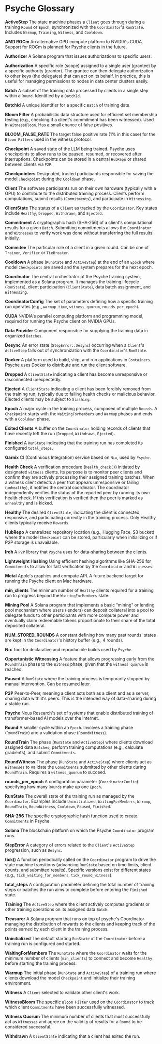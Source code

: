 # Psyche Glossary

**ActiveStep**
The state machine phases a `Client` goes through during a training `Round` or `Epoch`, synchronized with the `Coordinator`'s `RunState`. Includes `Warmup`, `Training`, `Witness`, and `Cooldown`.

**AMD ROCm**
An alternative GPU compute platform to NVIDIA's CUDA. Support for ROCm is planned for Psyche clients in the future.

**Authorizer**
A Solana program that issues authorizations to specific users.

**Authorization**
A specific role (scope) assigned to a single user (grantee) by a specific authority (grantor). The grantee can then delegate authorization to other keys (the delegates) that can act on its behalf. In practice, this is useful for managing permissions to nodes in data center clusters easily.

**Batch**
A subset of the training data processed by clients in a single step within a `Round`. Identified by a `BatchId`.

**BatchId**
A unique identifier for a specific `Batch` of training data.

**Bloom Filter**
A probabilistic data structure used for efficient set membership testing (e.g., checking if a client's commitment has been witnessed). Used in `WitnessBloom`. Has a small chance of false positives.

**BLOOM_FALSE_RATE**
The target false positive rate (1% in this case) for the `Bloom Filters` used in the witness protocol.

**Checkpoint**
A saved state of the LLM being trained. Psyche uses checkpoints to allow runs to be paused, resumed, or recovered after interruptions. Checkpoints can be stored in a central `HubRepo` or shared between clients via `P2P`.

**Checkpointers**
Designated, trusted participants responsible for saving the model `Checkpoint` during the `Cooldown` phase.

**Client**
The software participants run on their own hardware (typically with a GPU) to contribute to the distributed training process. Clients perform computations, submit results (`Commitments`), and participate in `Witnessing`.

**ClientState**
The status of a `Client` as tracked by the `Coordinator`. Key states include `Healthy`, `Dropped`, `Withdrawn`, and `Ejected`.

**Commitment**
A cryptographic hash (SHA-256) of a client's computational results for a given `Batch`. Submitting commitments allows the `Coordinator` and `Witnesses` to verify work was done without transferring the full results initially.

**Commitee**
The particular role of a client in a given round. Can be one of `Trainer`, `Verifier` or `TieBreaker`.

**Cooldown**
A phase (`RunState` and `ActiveStep`) at the end of an `Epoch` where model `Checkpoints` are saved and the system prepares for the next epoch.

**Coordinator**
The central orchestrator of the Psyche training system, implemented as a Solana program. It manages the training lifecycle (`RunState`), client participation (`ClientState`), data batch assignment, and `Witnessing`.

**CoordinatorConfig**
The set of parameters defining how a specific training run operates (e.g., `warmup_time`, `witness_quorum`, `rounds_per_epoch`).

**CUDA**
NVIDIA's parallel computing platform and programming model, required for running the Psyche client on NVIDIA GPUs.

**Data Provider**
Component responsible for supplying the training data in organized `Batches`.

**Desync**
An error state (`StepError::Desync`) occurring when a `Client`'s `ActiveStep` falls out of synchronization with the `Coordinator`'s `RunState`.

**Docker**
A platform used to build, ship, and run applications in `Containers`. Psyche uses Docker to distribute and run the client software.

**Dropped**
A `ClientState` indicating a client has become unresponsive or disconnected unexpectedly.

**Ejected**
A `ClientState` indicating a client has been forcibly removed from the training run, typically due to failing health checks or malicious behavior. Ejected clients may be subject to `Slashing`.

**Epoch**
A major cycle in the training process, composed of multiple `Rounds`. A `Checkpoint` starts with the `WaitingForMembers` and `Warmup` phases and ends with a `Cooldown` phase.

**Exited Clients**
A buffer on the `Coordinator` holding records of clients that have recently left the run (`Dropped`, `Withdrawn`, `Ejected`).

**Finished**
A `RunState` indicating that the training run has completed its configured `total_steps`.

**Garnix**
CI (Continuous Integration) service based on `Nix`, used by `Psyche`.

**Health Check**
A verification procedure (`health_check()`) initiated by designated `witness` clients. Its purpose is to monitor peer clients and confirm they are actively processing their assigned training batches. When a witness client detects a peer that appears unresponsive or failing (`unhealthy`), it notifies the central coordinator. The coordinator independently verifies the status of the reported peer by running its own health check. If this verification is verified then the peer is marked as `unhealthy` and is kicked.

**Healthy**
The desired `ClientState`, indicating the client is connected, responsive, and participating correctly in the training process. Only Healthy clients typically receive `Rewards`.

**HubRepo**
A centralized repository location (e.g., Hugging Face, S3 bucket) where the model `Checkpoint` can be stored, particularly when initializing or if P2P storage is unavailable.

**Iroh**
A `P2P` library that `Psyche` uses for data-sharing between the clients.

**Lightweight Hashing**
Using efficient hashing algorithms like SHA-256 for `Commitments` to allow for fast verification by the `Coordinator` and `Witnesses`.

**Metal**
Apple's graphics and compute API. A future backend target for running the Psyche client on Mac hardware.

**min_clients**
The minimum number of `Healthy` clients required for a training run to progress beyond the `WaitingForMembers` state.

**Mining Pool**
A Solana program that implements a basic "mining" or lending pool mechanism where users (lenders) can deposit collateral into a pool to delegate funds to other participants with more compute power and eventually claim redeemable tokens proportionate to their share of the total deposited collateral.

**NUM_STORED_ROUNDS**
A constant defining how many past rounds' states are kept in the `Coordinator`'s history buffer (e.g., 4 rounds).

**Nix**
Tool for declarative and reproducible builds used by `Psyche`.

**Opportunistic Witnessing**
A feature that allows progressing early from the `RoundTrain` phase to the `Witness` phase, given that the `witness quorum` is reached.

**Paused**
A `RunState` where the training process is temporarily stopped by manual intervention. Can be resumed later.

**P2P**
Peer-to-Peer, meaning a client acts both as a client and as a server, sharing data with it's peers. This is the intended way of data-sharing during a stable run.

**Psyche**
Nous Research's set of systems that enable distributed training of transformer-based AI models over the internet.

**Round**
A smaller cycle within an `Epoch`. Involves a training phase (`RoundTrain`) and a validation phase (`RoundWitness`).

**RoundTrain**
The phase (`RunState` and `ActiveStep`) where clients download assigned data `Batches`, perform training computations (e.g., calculate gradients), and submit `Commitments`.

**RoundWitness**
The phase (`RunState` and `ActiveStep`) where clients act as `Witnesses` to validate the `Commitments` submitted by other clients during `RoundTrain`. Requires a `witness_quorum` to succeed.

**rounds_per_epoch**
A configuration parameter (`CoordinatorConfig`) specifying how many `Rounds` make up one `Epoch`.

**RunState**
The overall state of the training run as managed by the `Coordinator`. Examples include `Uninitialized`, `WaitingForMembers`, `Warmup`, `RoundTrain`, `RoundWitness`, `Cooldown`, `Paused`, `Finished`.

**SHA-256**
The specific cryptographic hash function used to create `Commitments` in Psyche.

**Solana**
The blockchain platform on which the Psyche `Coordinator` program runs.

**StepError**
A category of errors related to the `Client`'s `ActiveStep` progression, such as `Desync`.

**tick()**
A function periodically called on the `Coordinator` program to drive the state machine transitions (advancing `RunState` based on time limits, client counts, and submitted results). Specific versions exist for different states (e.g., `tick_waiting_for_members`, `tick_round_witness`).

**total_steps**
A configuration parameter defining the total number of training steps or batches the run aims to complete before entering the `Finished` state.

**Training**
The `ActiveStep` where the client actively computes gradients or other training operations on its assigned data `Batch`.

**Treasurer**
A Solana program that runs on top of psyche's Coordinator managing the distribution of rewards to the clients and keeping track of the points earned by each client in the training process.

**Uninitialized**
The default starting `RunState` of the `Coordinator` before a training run is configured and started.

**WaitingForMembers**
The `RunState` where the `Coordinator` waits for the minimum number of clients (`min_clients`) to connect and become `Healthy` before starting the training process.

**Warmup**
The initial phase (`RunState` and `ActiveStep`) of a training run where clients download the model `Checkpoint` and initialize their training environment.

**Witness**
A `Client` selected to validate other client's work.

**WitnessBloom**
The specific `Bloom Filter` used on the `Coordinator` to track which client `Commitments` have been successfully witnessed.

**Witness Quorum**
The minimum number of clients that must successfully act as `Witnesses` and agree on the validity of results for a `Round` to be considered successful.

**Withdrawn**
A `ClientState` indicating that a client has exited the run.
